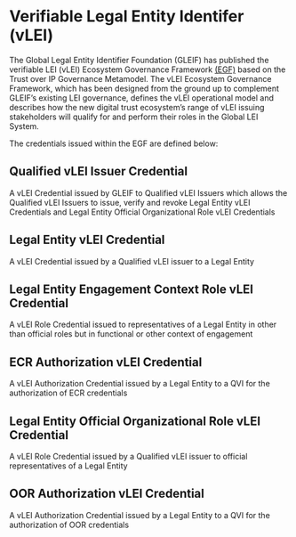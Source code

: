 # Verifiable Legal Entity Identifer (vLEI)

The Global Legal Entity Identifier Foundation (GLEIF) has published the verifiable LEI (vLEI) Ecosystem Governance Framework [(EGF)](https://www.gleif.org/en/vlei/introducing-the-vlei-ecosystem-governance-framework) based on the Trust over IP Governance Metamodel. The vLEI Ecosystem Governance Framework, which has been designed from the ground up to complement GLEIF’s existing LEI governance, defines the vLEI operational model and describes how the new digital trust ecosystem’s range of vLEI issuing stakeholders will qualify for and perform their roles in the Global LEI System.

The credentials issued within the EGF are defined below:

## Qualified vLEI Issuer Credential

A vLEI Credential issued by GLEIF to Qualified vLEI Issuers which allows the Qualified vLEI Issuers to issue, verify and revoke Legal Entity vLEI Credentials and Legal Entity Official Organizational Role vLEI Credentials

## Legal Entity vLEI Credential

A vLEI Credential issued by a Qualified vLEI issuer to a Legal Entity

## Legal Entity Engagement Context Role vLEI Credential

A vLEI Role Credential issued to representatives of a Legal Entity in other than official roles but in functional or other context of engagement

## ECR Authorization vLEI Credential

A vLEI Authorization Credential issued by a Legal Entity to a QVI for the authorization of ECR credentials

## Legal Entity Official Organizational Role vLEI Credential

A vLEI Role Credential issued by a Qualified vLEI issuer to official representatives of a Legal Entity

## OOR Authorization vLEI Credential

A vLEI Authorization Credential issued by a Legal Entity to a QVI for the authorization of OOR credentials
